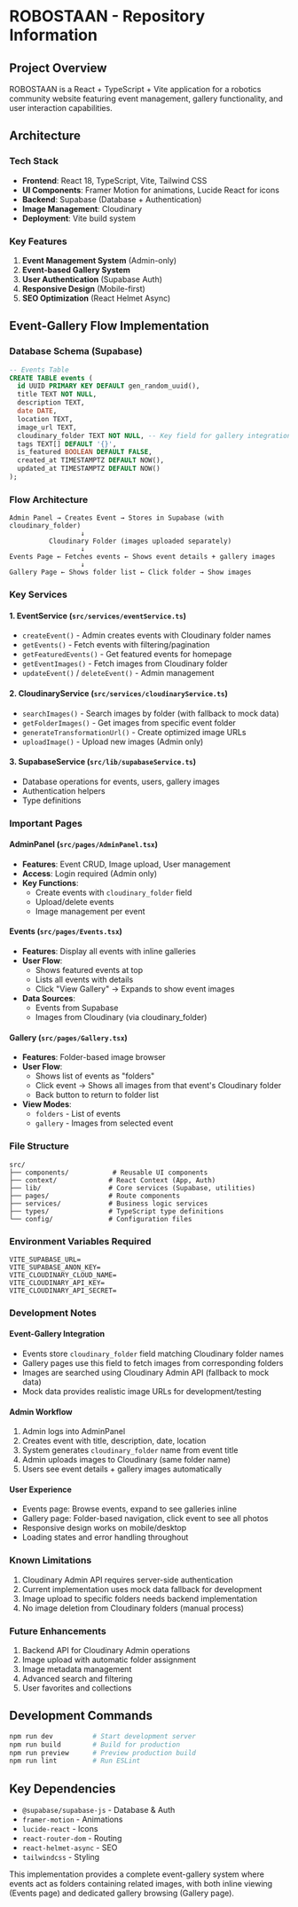 # ROBOSTAAN - Repository Information

## Project Overview
ROBOSTAAN is a React + TypeScript + Vite application for a robotics community website featuring event management, gallery functionality, and user interaction capabilities.

## Architecture

### Tech Stack
- **Frontend**: React 18, TypeScript, Vite, Tailwind CSS
- **UI Components**: Framer Motion for animations, Lucide React for icons
- **Backend**: Supabase (Database + Authentication)  
- **Image Management**: Cloudinary
- **Deployment**: Vite build system

### Key Features
1. **Event Management System** (Admin-only)
2. **Event-based Gallery System** 
3. **User Authentication** (Supabase Auth)
4. **Responsive Design** (Mobile-first)
5. **SEO Optimization** (React Helmet Async)

## Event-Gallery Flow Implementation

### Database Schema (Supabase)
```sql
-- Events Table
CREATE TABLE events (
  id UUID PRIMARY KEY DEFAULT gen_random_uuid(),
  title TEXT NOT NULL,
  description TEXT,
  date DATE,
  location TEXT,
  image_url TEXT,
  cloudinary_folder TEXT NOT NULL, -- Key field for gallery integration
  tags TEXT[] DEFAULT '{}',
  is_featured BOOLEAN DEFAULT FALSE,
  created_at TIMESTAMPTZ DEFAULT NOW(),
  updated_at TIMESTAMPTZ DEFAULT NOW()
);
```

### Flow Architecture
```
Admin Panel → Creates Event → Stores in Supabase (with cloudinary_folder)
                  ↓
          Cloudinary Folder (images uploaded separately)
                  ↓
Events Page ← Fetches events ← Shows event details + gallery images
                  ↓
Gallery Page ← Shows folder list ← Click folder → Show images
```

### Key Services

#### 1. EventService (`src/services/eventService.ts`)
- `createEvent()` - Admin creates events with Cloudinary folder names
- `getEvents()` - Fetch events with filtering/pagination
- `getFeaturedEvents()` - Get featured events for homepage
- `getEventImages()` - Fetch images from Cloudinary folder
- `updateEvent()` / `deleteEvent()` - Admin management

#### 2. CloudinaryService (`src/services/cloudinaryService.ts`)  
- `searchImages()` - Search images by folder (with fallback to mock data)
- `getFolderImages()` - Get images from specific event folder
- `generateTransformationUrl()` - Create optimized image URLs
- `uploadImage()` - Upload new images (Admin only)

#### 3. SupabaseService (`src/lib/supabaseService.ts`)
- Database operations for events, users, gallery images
- Authentication helpers
- Type definitions

### Important Pages

#### AdminPanel (`src/pages/AdminPanel.tsx`)
- **Features**: Event CRUD, Image upload, User management
- **Access**: Login required (Admin only)
- **Key Functions**: 
  - Create events with `cloudinary_folder` field
  - Upload/delete events
  - Image management per event

#### Events (`src/pages/Events.tsx`)
- **Features**: Display all events with inline galleries
- **User Flow**: 
  - Shows featured events at top
  - Lists all events with details
  - Click "View Gallery" → Expands to show event images
- **Data Sources**: 
  - Events from Supabase
  - Images from Cloudinary (via cloudinary_folder)

#### Gallery (`src/pages/Gallery.tsx`)
- **Features**: Folder-based image browser
- **User Flow**:
  - Shows list of events as "folders"
  - Click event → Shows all images from that event's Cloudinary folder
  - Back button to return to folder list
- **View Modes**: 
  - `folders` - List of events
  - `gallery` - Images from selected event

### File Structure

```
src/
├── components/           # Reusable UI components
├── context/             # React Context (App, Auth)
├── lib/                 # Core services (Supabase, utilities)
├── pages/               # Route components
├── services/            # Business logic services
├── types/               # TypeScript type definitions
└── config/              # Configuration files
```

### Environment Variables Required
```env
VITE_SUPABASE_URL=
VITE_SUPABASE_ANON_KEY=
VITE_CLOUDINARY_CLOUD_NAME=
VITE_CLOUDINARY_API_KEY=
VITE_CLOUDINARY_API_SECRET=
```

### Development Notes

#### Event-Gallery Integration
- Events store `cloudinary_folder` field matching Cloudinary folder names
- Gallery pages use this field to fetch images from corresponding folders
- Images are searched using Cloudinary Admin API (fallback to mock data)
- Mock data provides realistic image URLs for development/testing

#### Admin Workflow
1. Admin logs into AdminPanel
2. Creates event with title, description, date, location
3. System generates `cloudinary_folder` name from event title
4. Admin uploads images to Cloudinary (same folder name)
5. Users see event details + gallery images automatically

#### User Experience
- Events page: Browse events, expand to see galleries inline
- Gallery page: Folder-based navigation, click event to see all photos
- Responsive design works on mobile/desktop
- Loading states and error handling throughout

### Known Limitations
1. Cloudinary Admin API requires server-side authentication
2. Current implementation uses mock data fallback for development
3. Image upload to specific folders needs backend implementation
4. No image deletion from Cloudinary folders (manual process)

### Future Enhancements
1. Backend API for Cloudinary Admin operations
2. Image upload with automatic folder assignment
3. Image metadata management
4. Advanced search and filtering
5. User favorites and collections

## Development Commands
```bash
npm run dev          # Start development server
npm run build        # Build for production
npm run preview      # Preview production build
npm run lint         # Run ESLint
```

## Key Dependencies
- `@supabase/supabase-js` - Database & Auth
- `framer-motion` - Animations
- `lucide-react` - Icons
- `react-router-dom` - Routing
- `react-helmet-async` - SEO
- `tailwindcss` - Styling

This implementation provides a complete event-gallery system where events act as folders containing related images, with both inline viewing (Events page) and dedicated gallery browsing (Gallery page).